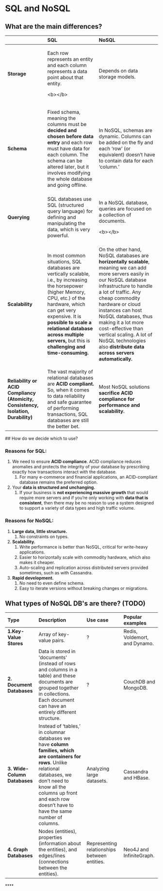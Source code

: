 # SQL and NoSQL

## What are the main differences? 

<table>
  <thead>
    <tr>
      <th style="text-align:left"></th>
      <th style="text-align:left">SQL</th>
      <th style="text-align:left">NoSQL</th>
    </tr>
  </thead>
  <tbody>
    <tr>
      <td style="text-align:left"><b>Storage</b>
      </td>
      <td style="text-align:left">
        <p>Each row represents an entity and each column represents a data point
          about that entity.</p>
        <p>&lt;b&gt;&lt;/b&gt;</p>
        <p></p>
      </td>
      <td style="text-align:left">
        <p></p>
        <p>Depends on data storage models.</p>
      </td>
    </tr>
    <tr>
      <td style="text-align:left"><b>Schema</b>
      </td>
      <td style="text-align:left">
        <p></p>
        <p>Fixed schema, meaning the columns must be <b>decided and chosen before data entry</b> and
          each row must have data for each column. The schema can be altered later,
          but it involves modifying the whole database and going offline.</p>
      </td>
      <td style="text-align:left">
        <p></p>
        <p>In NoSQL, schemas are dynamic. Columns can be added on the fly and each
          &#x2018;row&#x2019; (or equivalent) doesn&#x2019;t have to contain data
          for each &#x2018;column.&#x2019;</p>
      </td>
    </tr>
    <tr>
      <td style="text-align:left"><b>Querying</b>
      </td>
      <td style="text-align:left">SQL databases use SQL (structured query language) for defining and manipulating
        the data, which is very powerful.</td>
      <td style="text-align:left">
        <p>In a NoSQL database, queries are focused on a collection of documents.</p>
        <p>&lt;b&gt;&lt;/b&gt;</p>
      </td>
    </tr>
    <tr>
      <td style="text-align:left"><b>Scalability</b>
      </td>
      <td style="text-align:left">In most common situations, SQL databases are vertically scalable, i.e.,
        by increasing the horsepower (higher Memory, CPU, etc.) of the hardware,
        which can get very expensive. It is<b> possible to scale a relational database across multiple servers,</b> but
        this is <b>challenging and time-consuming. </b>
      </td>
      <td style="text-align:left">
        <p></p>
        <p>On the other hand, NoSQL databases are <b>horizontally scalable</b>, meaning
          we can add more servers easily in our NoSQL database infrastructure to
          handle a lot of traffic. Any cheap commodity hardware or cloud instances
          can host NoSQL databases, thus making it a lot more cost-effective than
          vertical scaling. A lot of NoSQL technologies also <b>distribute data across servers automatically.</b>
        </p>
      </td>
    </tr>
    <tr>
      <td style="text-align:left"><b>Reliability or ACID Compliancy (Atomicity, Consistency, Isolation, Durability)</b>
      </td>
      <td style="text-align:left">The vast majority of relational databases are <b>ACID compliant.</b> So,
        when it comes to data reliability and safe guarantee of performing transactions,
        SQL databases are still the better bet.</td>
      <td style="text-align:left">
        <p></p>
        <p>Most NoSQL solutions <b>sacrifice ACID compliance for performance and scalability.</b>
        </p>
      </td>
    </tr>
  </tbody>
</table>## How do we decide which to use? 

### Reasons for SQL: 

1. We need to ensure **ACID compliance**. ACID compliance reduces anomalies and protects the integrity of your database by prescribing exactly how transactions interact with the database. 
   1. For many e-commerce and financial applications, an ACID-compliant database remains the preferred option.
2. Your **data is structured and unchanging.** 
   1. If your business is **not experiencing massive growth** that would require more servers and if you’re only working with **data that is consistent**, then there may be no reason to use a system designed to support a variety of data types and high traffic volume.

### Reasons for NoSQL: 

1. **Large data, little structure.** 
   1.  No constraints on types. 
2. **Scalability.** 
   1. Write performance is better than NoSQL, critical for write-heavy applications. 
   2. Easier to horizontally scale with commodity hardware, which also makes it cheaper. 
   3. Auto-scaling and replication across distributed servers provided sometimes, such as with Cassandra. 
3. **Rapid development.** 
   1. No need to even define schema. 
   2. Easy to iterate versions without breaking changes or migrations. 

## What types of NoSQL DB's are there? \(TODO\)

| Type  | Description | Use case | Popular examples |
| :--- | :--- | :--- | :--- |
| **1.Key-Value Stores** | Array of key-value pairs. | ? | Redis, Voldemort, and Dynamo. |
| **2. Document Databases** | Data is stored in 'documents' \(instead of rows and columns in a table\) and these documents are grouped together in collections. Each document can have an entirely different structure. | ? | CouchDB and MongoDB. |
| **3. Wide-Column Databases** | Instead of ‘tables,’ in columnar databases we have **column families, which are containers for rows**. Unlike relational databases, we don’t need to know all the columns up front and each row doesn’t have to have the same number of columns.  | Analyzing large datasets.  |  Cassandra and HBase. |
| **4. Graph Databases** |  Nodes \(entities\), properties \(information about the entities\), and edges/lines \(connections between the entities\).  | Representing relationships between entities.  | Neo4J and InfiniteGraph. |

\*\*\*\*





